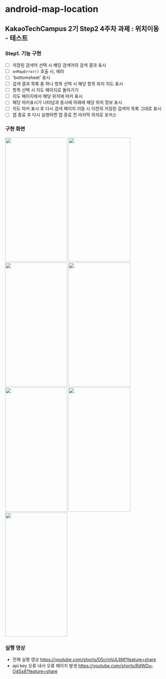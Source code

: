 # android-map-location
## KakaoTechCampus 2기 Step2 4주차 과제 : 위치이동 - 테스트

### Step1. 기능 구현
- [ ]  저장된 검색어 선택 시 해당 검색어의 검색 결과 표시
- [ ]  `onMapError()` 호출 시, 에러
- [ ]  'bottomsheet' 표시
- [ ]  검색 결과 목록 중 하나 항목 선택 시 해당 항목 위치 지도 표시
- [ ]  항목 선택 시 지도 페이지로 돌아가기
- [ ]  지도 페이지에서 해당 위치에 마커 표시
- [ ]  해당 마커표시가 나타남과 동시에 아래에 해당 위치 정보 표시
- [ ]  지도 마커 표시 후 다시 검색 페이지 이동 시 이전의 저장된 검색어 목록 그대로 표시
- [ ]  앱 종료 후 다시 실행하면 앱 종료 전 마지막 위치로 포커스
 
### 구현 화면
<img src="https://github.com/user-attachments/assets/5779b8b2-8f98-4a16-bdb7-57fb1f3c1fe5" width="200" height="400"/>
<img src="https://github.com/user-attachments/assets/89358e48-9fb2-4b81-8ad1-6dd6709f67cc" width="200" height="400"/>
<img src="https://github.com/user-attachments/assets/0bf77eff-9e9e-414e-9d24-10046d2e5d82" width="200" height="400"/>
<img src="https://github.com/user-attachments/assets/6198d09a-a8da-4466-8c82-5cfd6195cb10" width="200" height="400"/>
<img src="https://github.com/user-attachments/assets/ea87b984-ec4d-4757-b24d-0bcff09ee8a8" width="200" height="400"/>
<img src="https://github.com/user-attachments/assets/fa3f6645-ba81-40b1-b3b7-b4ffa0482eae" width="200" height="400"/>
<img src="https://github.com/user-attachments/assets/75f4ad6d-a698-45a3-9bc7-590433969b3d" width="200" height="400"/>


### 실행 영상
- 전체 실행 영상
  https://youtube.com/shorts/D5crinVJL6M?feature=share
- api key 오류 내서 오류 페이지 발생
  https://youtube.com/shorts/RdWDu-O4Ss8?feature=share


